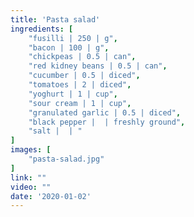 ```yaml
---
title: 'Pasta salad'
ingredients: [
    "fusilli | 250 | g",
    "bacon | 100 | g",
    "chickpeas | 0.5 | can",
    "red kidney beans | 0.5 | can",
    "cucumber | 0.5 | diced",
    "tomatoes | 2 | diced",
    "yoghurt | 1 | cup",
    "sour cream | 1 | cup",
    "granulated garlic | 0.5 | diced",
    "black pepper |  | freshly ground",
    "salt |  | "
]
images: [
    "pasta-salad.jpg"
]
link: ""
video: ""
date: '2020-01-02'
---
```



